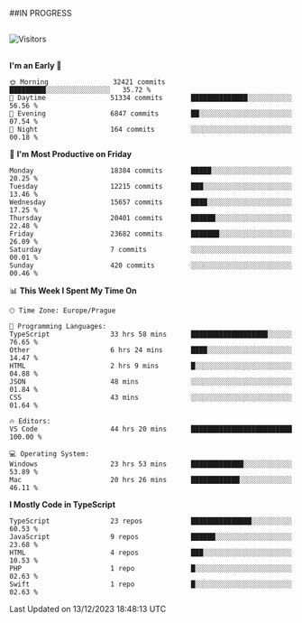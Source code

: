 ##IN PROGRESS
##
![Visitors](https://komarev.com/ghpvc/?username=petrbui&style=for-the-badge&label=Visitors+👀)



##
<!--
[![My GitHub stats](https://github-readme-stats.vercel.app/api?username=petrbui&theme=github_dark)](https://github.com/anuraghazra/github-readme-stats)

[![My wakatime stats](https://github-readme-stats.vercel.app/api/wakatime?username=petrbui&theme=github_dark)](https://github.com/anuraghazra/github-readme-stats)
-->
<!--START_SECTION:waka-->
**I'm an Early 🐤** 

```text
🌞 Morning                32421 commits       █████████░░░░░░░░░░░░░░░░   35.72 % 
🌆 Daytime                51334 commits       ██████████████░░░░░░░░░░░   56.56 % 
🌃 Evening                6847 commits        ██░░░░░░░░░░░░░░░░░░░░░░░   07.54 % 
🌙 Night                  164 commits         ░░░░░░░░░░░░░░░░░░░░░░░░░   00.18 % 
```
📅 **I'm Most Productive on Friday** 

```text
Monday                   18384 commits       █████░░░░░░░░░░░░░░░░░░░░   20.25 % 
Tuesday                  12215 commits       ███░░░░░░░░░░░░░░░░░░░░░░   13.46 % 
Wednesday                15657 commits       ████░░░░░░░░░░░░░░░░░░░░░   17.25 % 
Thursday                 20401 commits       ██████░░░░░░░░░░░░░░░░░░░   22.48 % 
Friday                   23682 commits       ███████░░░░░░░░░░░░░░░░░░   26.09 % 
Saturday                 7 commits           ░░░░░░░░░░░░░░░░░░░░░░░░░   00.01 % 
Sunday                   420 commits         ░░░░░░░░░░░░░░░░░░░░░░░░░   00.46 % 
```


📊 **This Week I Spent My Time On** 

```text
🕑︎ Time Zone: Europe/Prague

💬 Programming Languages: 
TypeScript               33 hrs 58 mins      ███████████████████░░░░░░   76.65 % 
Other                    6 hrs 24 mins       ████░░░░░░░░░░░░░░░░░░░░░   14.47 % 
HTML                     2 hrs 9 mins        █░░░░░░░░░░░░░░░░░░░░░░░░   04.88 % 
JSON                     48 mins             ░░░░░░░░░░░░░░░░░░░░░░░░░   01.84 % 
CSS                      43 mins             ░░░░░░░░░░░░░░░░░░░░░░░░░   01.64 % 

🔥 Editors: 
VS Code                  44 hrs 20 mins      █████████████████████████   100.00 % 

💻 Operating System: 
Windows                  23 hrs 53 mins      █████████████░░░░░░░░░░░░   53.89 % 
Mac                      20 hrs 26 mins      ████████████░░░░░░░░░░░░░   46.11 % 
```

**I Mostly Code in TypeScript** 

```text
TypeScript               23 repos            ███████████████░░░░░░░░░░   60.53 % 
JavaScript               9 repos             ██████░░░░░░░░░░░░░░░░░░░   23.68 % 
HTML                     4 repos             ███░░░░░░░░░░░░░░░░░░░░░░   10.53 % 
PHP                      1 repo              █░░░░░░░░░░░░░░░░░░░░░░░░   02.63 % 
Swift                    1 repo              █░░░░░░░░░░░░░░░░░░░░░░░░   02.63 % 
```




 Last Updated on 13/12/2023 18:48:13 UTC
<!--END_SECTION:waka-->

